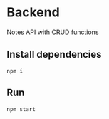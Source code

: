 # Backend
Notes API with CRUD functions
## Install dependencies 
```
npm i
```
## Run 
``` 
npm start
```